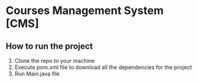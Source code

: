 # Courses Management System [CMS]
## How to run the project
1. Clone the repo to your machine
2. Execute pom.xml file to download all the dependencies for the project
3. Run Main.java file
